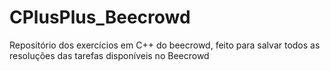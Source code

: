 # CPlusPlus_Beecrowd
 Repositório dos exercícios em C++ do beecrowd, feito para salvar todos as resoluções das tarefas disponíveis no Beecrowd
